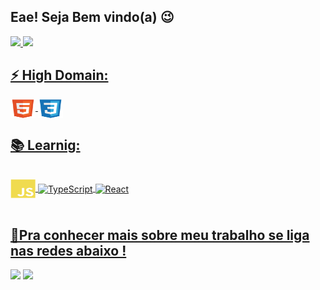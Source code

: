 ## Eae! Seja Bem vindo(a) 😉



 <div>
   <a href="https://github.com/ThePredu">
   <img height="180em" src="https://github-readme-stats.vercel.app/api?username=thepredu&show_icons=true&theme=tokyonight&include_all_commits=true&count_private=true"/>
   <img height="180em" src="https://github-readme-stats.vercel.app/api/top-langs/?username=thepredu&layout=compact&langs_count=6&theme=tokyonight"/>
</div>

## ⚡ High Domain:
<div>
<img align="center" alt="HTML" height="30" width="40" src="https://raw.githubusercontent.com/devicons/devicon/master/icons/html5/html5-original.svg"/>
<img align="center" alt="CSS" height="30" width="40" src="https://raw.githubusercontent.com/devicons/devicon/master/icons/css3/css3-original.svg"/>
</div>

## 📚 Learnig:

<div style="display: inline_block"><br>
  <img align="center" alt="Js" height="30" width="40" src="https://raw.githubusercontent.com/devicons/devicon/master/icons/javascript/javascript-plain.svg"/>
  <img align="center" alt="TypeScript" height="30" width="40" src="https://cdn.jsdelivr.net/gh/devicons/devicon/icons/typescript/typescript-plain.svg"/> 
  <img align="center" alt="React" height="30" width="40" src="https://cdn.jsdelivr.net/gh/devicons/devicon@latest/icons/react/react-original-wordmark.svg"/>        
</div>
 
 <br>
 
  ## 🚀Pra conhecer mais sobre meu trabalho se liga nas redes abaixo !
 
<div> 
  <a href="https://www.instagram.com/thepredu" target="_blank"><img src="https://img.shields.io/badge/-Instagram-%23E4405F?style=for-the-badge&logo=instagram&logoColor=white" target="_blank"></a>
  <a href="https://www.linkedin.com/in/pedro-da-silva-franco-39187a253/"><img src="https://img.shields.io/badge/LinkedIn-0077B5?style=for-the-badge&logo=linkedin&logoColor=white"></a>
 
  

  

</div>
